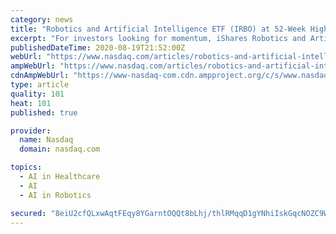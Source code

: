 ```yaml
---
category: news
title: "Robotics and Artificial Intelligence ETF (IRBO) at 52-Week High"
excerpt: "For investors looking for momentum, iShares Robotics and Artificial Intelligence Multisector ETF IRBO is probably a suitable pick. The fund just hit a 52-week high and is up 71.9%"
publishedDateTime: 2020-08-19T21:52:00Z
webUrl: "https://www.nasdaq.com/articles/robotics-and-artificial-intelligence-etf-irbo-at-52-week-high-2020-08-19"
ampWebUrl: "https://www.nasdaq.com/articles/robotics-and-artificial-intelligence-etf-irbo-at-52-week-high-2020-08-19?amp"
cdnAmpWebUrl: "https://www-nasdaq-com.cdn.ampproject.org/c/s/www.nasdaq.com/articles/robotics-and-artificial-intelligence-etf-irbo-at-52-week-high-2020-08-19?amp"
type: article
quality: 101
heat: 101
published: true

provider:
  name: Nasdaq
  domain: nasdaq.com

topics:
  - AI in Healthcare
  - AI
  - AI in Robotics

secured: "8eiU2cfQLxwAqtFEqy8YGarntOQQt8bLhj/thlRMqqD1gYNhiIskGqcNOZC9WGuhuSGNxH0TRyQL+FthonbnqskCJZCe3utLmjgxXmGFMPZFEImOl1hwotvBnDCXZarzK20IKVhIPyTV/N6xWD4P/YmuUeiXIYCU99KeoAVsSG3NqqT3FX7Z5LLmF83CZFGBiKa39F1gjQG57rCnXL7lX6/dHl4eCCnoI/QsrQZ73UWe6zLPbc9ur3IzOvEHosrAt3drdumqIp4ejBIcALOTxkkq1Y2xSgqYB+0C2gptAtpILGCqSvrLysRWvVASDJovunFkmIDj6t9vcU9p49gNTA==;ux2cn6tpfQbNon1SiHcYHA=="
---
```


